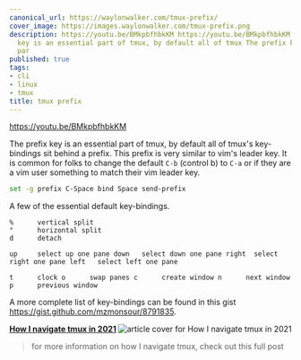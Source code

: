 ```yaml
---
canonical_url: https://waylonwalker.com/tmux-prefix/
cover_image: https://images.waylonwalker.com/tmux-prefix.png
description: https://youtu.be/BMkpbfhbkKM https://youtu.be/BMkpbfhbkKM The prefix
  key is an essential part of tmux, by default all of tmux The prefix key is an essential
  par
published: true
tags:
- cli
- linux
- tmux
title: tmux prefix
---
```


https://youtu.be/BMkpbfhbkKM

The prefix key is an essential part of tmux, by default all of tmux's key-bindings sit behind a prefix.  This prefix is very similar to vim's leader key. It is common for folks to change the default `C-b` (control b) to `C-a` or if they are a vim user something to match their vim leader key.

``` bash
set -g prefix C-Space bind Space send-prefix
```

A few of the essential default key-bindings.

```
%      vertical split
"      horizontal split
d      detach

up     select up one pane down   select down one pane right  select right one pane left   select left one pane

t      clock o      swap panes c      create window n      next window p      previous window
```

A more complete list of key-bindings can be found in this gist https://gist.github.com/mzmonsour/8791835.


  <div class="onelinelink-wrapper">
      <a class="onelinelink" href="https://waylonwalker.com/tmux-nav-2021/">
          <img style="float: right;" align='right' src="https://images.waylonwalker.com/tmux-nav-2021-og_250x140.png" alt="article cover for 
 How I navigate tmux in 2021
"/>
          <p><strong>
 How I navigate tmux in 2021
</strong></p>
      </a>
  </div>


> for more information on how I navigate tmux, check out this full post
